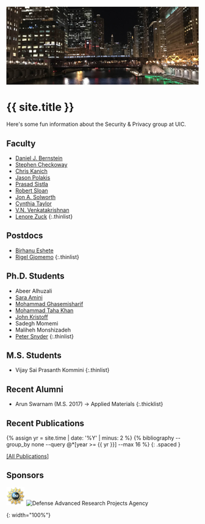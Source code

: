 ---
---
[![header]](images/header-full.jpg)

# {{ site.title }}

Here's some fun information about the Security & Privacy group at UIC.

## Faculty
- [Daniel J. Bernstein](https://cr.yp.to/djb.html)
- [Stephen Checkoway](https://www.cs.uic.edu/~s/)
- [Chris Kanich](https://www.cs.uic.edu/~ckanich/)
- [Jason Polakis](https://www.cs.uic.edu/~polakis/)
- [Prasad Sistla](https://www.cs.uic.edu/Sistla)
- [Robert Sloan](https://www.cs.uic.edu/Sloan)
- [Jon A. Solworth](https://www.ethos-os.org/~solworth/)
- [Cynthia Taylor](https://www.cs.uic.edu/~cynthiat/)
- [V.N. Venkatakrishnan](https://www.cs.uic.edu/~venkat/)
- [Lenore Zuck](https://www.cs.uic.edu/~lenore/)
{:.thinlist}

## Postdocs
- [Birhanu Eshete](https://www.cs.uic.edu/~beshete/)
- [Rigel Gjomemo](http://securityigert.uic.edu/People/staff/Rigel)
{:.thinlist}

## Ph.D. Students
- Abeer Alhuzali
- [Sara Amini](https://www.cs.uic.edu/~samini/)
- [Mohammad Ghasemisharif](https://www.cs.uic.edu/~mghasemi/)
- [Mohammad Taha Khan](https://www.cs.uic.edu/~taha/)
- [John Kristoff](https://aharp.iorc.depaul.edu/)
- Sadegh Momemi
- Maliheh Monshizadeh
- [Peter Snyder](https://www.cs.uic.edu/~psnyder/)
{:.thinlist}

## M.S. Students
- Vijay Sai Prasanth Kommini
{:.thinlist}

## Recent Alumni
- Arun Swarnam (M.S. 2017) → Applied Materials
{:.thicklist}

## Recent Publications
{% assign yr = site.time | date: '%Y' | minus: 2 %}
{% bibliography --group_by none --query @*[year >= {{ yr }}] --max 16 %}
{: .spaced }

[[All Publications]](pubs/)

## Sponsors
![National Science Foundation](images/logo-nsf.gif "National Science Foundation")
![Defense Advanced Research Projects Agency](images/logo-darpa.gif "Defense
Advanced Research Projects Agency")

[header]: images/header.jpg "Chicago"
{: width="100%"}
